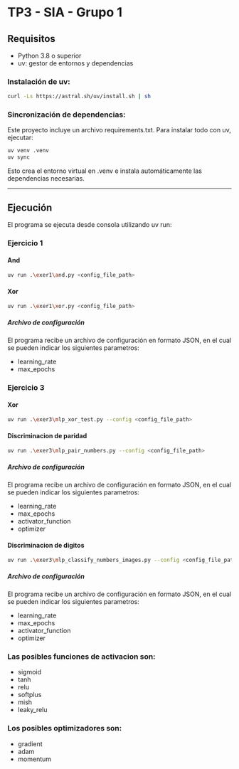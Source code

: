 # TP3 - SIA - Grupo 1

## Requisitos

- Python 3.8 o superior
- uv: gestor de entornos y dependencias

### Instalación de uv:

```bash
curl -Ls https://astral.sh/uv/install.sh | sh
```

### Sincronización de dependencias:

Este proyecto incluye un archivo requirements.txt. Para instalar todo con uv, ejecutar:

```bash
uv venv .venv  
uv sync
```

Esto crea el entorno virtual en .venv e instala automáticamente las dependencias necesarias.

---

## Ejecución

El programa se ejecuta desde consola utilizando uv run:

### Ejercicio 1
#### And
```bash
uv run .\exer1\and.py <config_file_path>
```
#### Xor
```bash
uv run .\exer1\xor.py <config_file_path>
```

##### Archivo de configuración

El programa recibe un archivo de configuración en formato JSON, en el cual se pueden indicar los siguientes parametros:

- learning_rate
- max_epochs


### Ejercicio 3
#### Xor
```bash
uv run .\exer3\mlp_xor_test.py --config <config_file_path>
```
#### Discriminacion de paridad
```bash
uv run .\exer3\mlp_pair_numbers.py --config <config_file_path>
```
##### Archivo de configuración

El programa recibe un archivo de configuración en formato JSON, en el cual se pueden indicar los siguientes parametros:

- learning_rate
- max_epochs
- activator_function
- optimizer
#### Discriminacion de digitos
```bash
uv run .\exer3\mlp_classify_numbers_images.py --config <config_file_path>
```
##### Archivo de configuración

El programa recibe un archivo de configuración en formato JSON, en el cual se pueden indicar los siguientes parametros:

- learning_rate
- max_epochs
- activator_function
- optimizer

### Las posibles funciones de activacion son:
- sigmoid
- tanh
- relu
- softplus
- mish
- leaky_relu

### Los posibles optimizadores son:
- gradient
- adam
- momentum